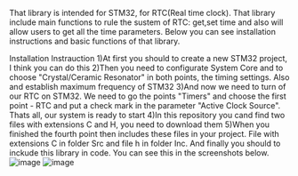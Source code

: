 That library is intended for STM32, for RTC(Real time clock).
That library include main functions to rule the sustem of RTC: get,set time and also will allow users to get all the time parameters. 
Below you can see installation instructions and basic functions of that library. 

Installation Instrauction
1)At first you should to create a new STM32 project, I think you can do this
2)Then you need to configurate System Core and to choose "Crystal/Ceramic Resonator" in both points, the timing settings. Also and establish maximum frequency of STM32
3)And now we need to turn of our RTC on STM32. We need to go the points "Timers" and choose the first point - RTC and put a check mark in the parameter "Active Clock Source". Thats all, our system is ready to start
4)In this repository you cand find two files with extensions C and H, you need to download them
5)When you finished the fourth point then includes these files in your project. File with extensions С in folder Src and file h in folder Inc. And finally you should to inckude this library in code. You can see this in the screenshots below.
![image](https://github.com/DanilaProgrammist/RTC_STM32_Lib/assets/69789792/b7efeaa8-9429-44b8-8655-4cc7c590b538) ![image](https://github.com/DanilaProgrammist/RTC_STM32_Lib/assets/69789792/44689fdf-862f-4c48-8f1b-b17dc357b9a2)





